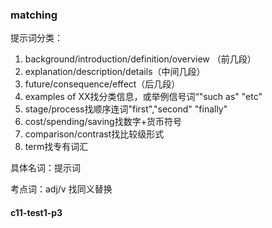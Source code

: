 ### matching
提示词分类：
1. background/introduction/definition/overview （前几段）
2. explanation/description/details（中间几段）
3. future/consequence/effect（后几段）
4. examples of XX找分类信息，或举例信号词“"such as" "etc"
5. stage/process找顺序连词"first","second" "finally"
6. cost/spending/saving找数字+货币符号
7. comparison/contrast找比较级形式
8. term找专有词汇

具体名词：提示词

考点词：adj/v 找同义替换



#### c11-test1-p3
